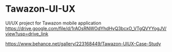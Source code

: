 # Tawazon-UI-UX
UI/UX project for Tawazon mobile application
https://drive.google.com/file/d/1rAOsRNWOdYhdHyQ3bcxO_VTgQVYYogJV/view?usp=drive_link

https://www.behance.net/gallery/223168449/Tawazon-UIUX-Case-Study
